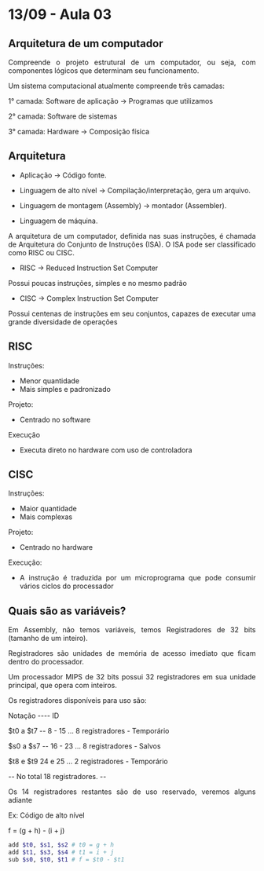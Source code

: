 # 13/09 - Aula 03

## Arquitetura de um computador

<div style="text-align:justify">
Compreende o projeto estrutural de um computador, ou seja, com componentes lógicos que determinam seu funcionamento.

Um sistema computacional atualmente compreende três camadas:

1° camada: Software de aplicação -> Programas que utilizamos

2° camada: Software de sistemas

3° camada: Hardware -> Composição física
</div>

## Arquitetura
<div style="text-align:justify">

- Aplicação -> Código fonte.        

- Linguagem de alto nível -> Compilação/interpretação, gera um arquivo.
        
- Linguagem de montagem (Assembly) -> montador (Assembler).
        
- Linguagem de máquina.
</div>

<div style="text-align:justify">
A arquitetura de um computador, definida nas suas instruções, é chamada de Arquitetura do Conjunto de Instruções (ISA). 
O ISA pode ser classificado como RISC ou CISC.

- RISC -> Reduced Instruction Set Computer

Possui poucas instruções, simples e no mesmo padrão

- CISC -> Complex Instruction Set Computer

Possui centenas de instruções em seu conjuntos, capazes de executar uma grande diversidade de operações
</div>

## RISC 

<div style="text-align:justify">
Instruções: 

- Menor quantidade 
- Mais simples e padronizado

Projeto:
- Centrado no software

Execução 
- Executa direto no hardware com uso de controladora
</div>

## CISC
<div style="text-align:justify">
Instruções:

- Maior quantidade
- Mais complexas

Projeto:
- Centrado no hardware

Execução:
- A instrução é traduzida por um microprograma que pode consumir vários ciclos do processador
</div>

## Quais são as variáveis?

<div style="text-align:justify">
Em Assembly, não temos variáveis, temos Registradores de 32 bits (tamanho de um inteiro).

Registradores são unidades de memória de acesso imediato que ficam dentro do processador.

Um processador MIPS de 32 bits possui 32 registradores em sua unidade principal, que opera com inteiros.

Os registradores disponíveis para uso são:

Notação ---- ID

$t0 a $t7 -- 8 - 15  ... 8 registradores  - Temporário

$s0 a $s7 -- 16 - 23 ... 8 registradores  - Salvos

$t8 e $t9   24 e 25 ... 2 registradores  - Temporário

-- No total 18 registradores. --

Os 14 registradores restantes são de uso reservado, veremos alguns adiante

Ex: Código de alto nível

f = (g + h) - (i + j)

```Bash
add $t0, $s1, $s2 # t0 = g + h
add $t1, $s3, $s4 # t1 = i + j
sub $s0, $t0, $t1 # f = $t0 - $t1
```
</div>



